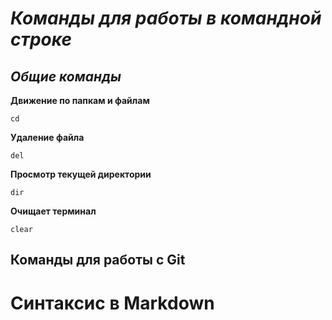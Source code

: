 # _**Команды для работы в командной строке**_
## _**Общие команды**_
**Движение по папкам и файлам**
```
cd
```
**Удаление файла**
```
del
```
**Просмотр текущей директории**
```
dir
```
**Очищает терминал**
```
clear
```
## Команды для работы с Git
# Синтаксис в Markdown
